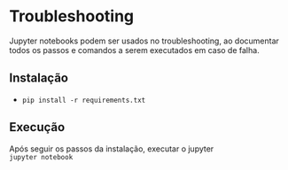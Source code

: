 # Troubleshooting

Jupyter notebooks podem ser usados no troubleshooting, ao documentar todos os passos e comandos a serem executados em caso de falha.

## Instalação
* `pip install -r requirements.txt`

## Execução
Após seguir os passos da instalação, executar o jupyter</br>
`jupyter notebook`
